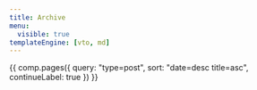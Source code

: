 ```yaml
---
title: Archive
menu:
  visible: true
templateEngine: [vto, md]
---
```


{{ comp.pages({ query: "type=post", sort: "date=desc title=asc", continueLabel: true }) }}
